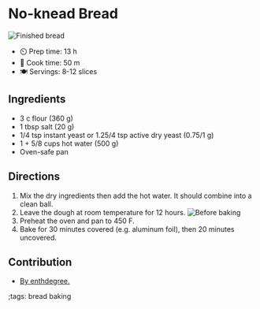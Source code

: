 # No-knead Bread

![Finished bread](pix/no-knead-bread-1.webp)

- ⏲️ Prep time: 13 h 
- 🍳 Cook time: 50 m
- 🍽️ Servings: 8-12 slices

## Ingredients

- 3 c flour (360 g)
- 1 tbsp salt (20 g)
- 1/4 tsp instant yeast or 1.25/4 tsp active dry yeast (0.75/1 g)
- 1 + 5/8 cups hot water (500 g)
- Oven-safe pan

## Directions

 1. Mix the dry ingredients then add the hot water. It should combine into a clean ball.
 2. Leave the dough at room temperature for 12 hours.
    ![Before baking](pix/no-knead-bread-2.webp)
 3. Preheat the oven and pan to 450 F.
 4. Bake for 30 minutes covered (e.g. aluminum foil), then 20 minutes uncovered.

## Contribution

 - [By enthdegree.](https://ebn0.net)

;tags: bread baking
